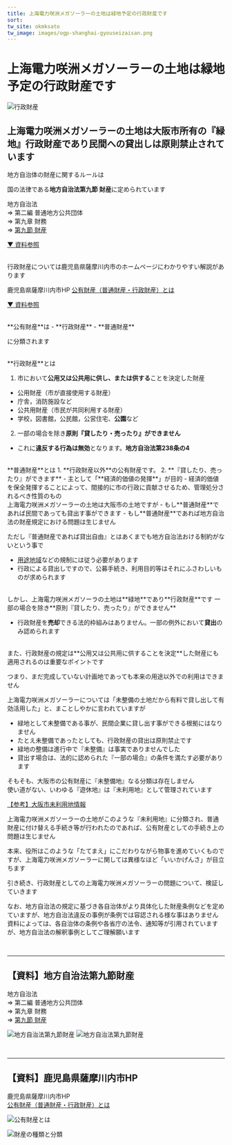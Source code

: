 ```yaml
---
title: 上海電力咲洲メガソーラーの土地は緑地予定の行政財産です  
sort: 
tw_site: okmksato
tw_image: images/ogp-shanghai-gyouseizaisan.png  
---
```

# 上海電力咲洲メガソーラーの土地は緑地予定の行政財産です  
![行政財産](images/ogp-shanghai-gyouseizaisan.png)

## 上海電力咲洲メガソーラーの土地は大阪市所有の『緑地』行政財産であり民間への貸出しは原則禁止されています

地方自治体の財産に関するルールは

国の法律である**地方自治法第九節 財産**に定められています

地方自治法  
⇒ 第二編 普通地方公共団体  
⇒ 第九章 財務  
⇒ [第九節 財産](https://elaws.e-gov.go.jp/document?lawid=322AC0000000067#Mp-Pa_2-Ch_9-Se_9)

[▼ 資料参照](#資料地方自治法第九節財産)

<br />
行政財産については鹿児島県薩摩川内市のホームページにわかりやすい解説があります
  
鹿児島県薩摩川内市HP [公有財産（普通財産・行政財産）とは](https://www.city.satsumasendai.lg.jp/www/contents/1217826133671/index.html)  

[▼ 資料参照](#資料鹿児島県薩摩川内市hp)

<br />
**公有財産**は
- **行政財産**
- **普通財産**

に分類されます

<br />
**行政財産**とは

1. 市において**公用又は公共用に供し、または供する**ことを決定した財産
 - 公用財産（市が直接使用する財産）
  - 庁舎，消防施設など
 - 公共用財産（市民が共同利用する財産）
  - 学校，図書館，公民館，公営住宅、**公園**など
2. 一部の場合を除き**原則『貸したり・売ったり』ができません**
 - これに**違反する行為は無効**となります。**地方自治法第238条の4**

<br />
**普通財産**とは
1. **行政財産以外**の公有財産です。
2. **『貸したり、売ったり』ができます**
- 主として「**経済的価値の発揮**」が目的
- 経済的価値を保全発揮することによって、間接的に市の行政に貢献させるため、管理処分されるべき性質のもの

<br />
上海電力咲洲メガソーラーの土地は大阪市の土地ですが  
- もし**普通財産**であれば民間であっても貸出す事ができます
- もし**普通財産**であれば地方自治法の財産規定における問題は生じません

ただし『普通財産であれば貸出自由』とはあくまでも地方自治法おける制約がないという事で  
- [用途地域](https://www.city.osaka.lg.jp/toshikeikaku/page/0000005121.html)などの規制には従う必要があります  
- 行政による貸出しですので、公募手続き、利用目的等はそれにふさわしいものが求められます

<br />
しかし、上海電力咲洲メガソーラの土地は**緑地**であり**行政財産**です
一部の場合を除き**原則『貸したり、売ったり』ができません**  

- 行政財産を**売却**できる法的枠組みはありません。一部の例外において**貸出**のみ認められます  

<br />
また、行政財産の規定は**公用又は公共用に供することを決定**した財産にも適用されるのは重要なポイントです

つまり、まだ完成していない計画地であっても本来の用途以外での利用はできません

上海電力咲洲メガソーラーについては「未整備の土地だから有料で貸し出して有効活用した」と、まことしやかに言われていますが  
- 緑地として未整備である事が、民間企業に貸し出す事ができる根拠にはなりません
- たとえ未整備であったとしても、行政財産の貸出は原則禁止です
- 緑地の整備は進行中で『未整備』は事実でありませんでした
- 貸出す場合は、法的に認められた『一部の場合』の条件を満たす必要があります

そもそも、大阪市の公有財産に『未整備地』なる分類は存在しません  
使い道がない、いわゆる『遊休地』は『未利用地』として管理されています

[【参考】大阪市未利用地情報](https://www.city.osaka.lg.jp/keiyakukanzai/page/0000006945.html)  

上海電力咲洲メガソーラーの土地がこのような『未利用地』に分類され、普通財産に付け替える手続き等が行われたのであれば、公有財産としての手続き上の問題は生じません

本来、役所はこのような「たてまえ」にこだわりながら物事を進めていくものですが、上海電力咲洲メガソーラーに関しては異様なほど「いいかげんさ」が目立ちます

引き続き、行政財産としての上海電力咲洲メガソーラーの問題について、検証していきます

なお、地方自治法の規定に基づき各自治体がより具体化した財産条例などを定めていますが、地方自治法違反の事例が条例では容認される様な事はありません    
資料によっては、各自治体の条例や各省庁の法令、通知等が引用されていますが、地方自治法の解釈事例としてご理解願います

<br />
<hr />

## 【資料】地方自治法第九節財産

地方自治法  
⇒ 第二編 普通地方公共団体  
⇒ 第九章 財務  
⇒ [第九節 財産](https://elaws.e-gov.go.jp/document?lawid=322AC0000000067#Mp-Pa_2-Ch_9-Se_9)

![地方自治法第九節財産](images/tihoujitihou-zaisan.png)
![地方自治法第九節財産](images/tihoujitihou-kouyu-gyousei-zaisan.png)  

<br />
<hr />

## 【資料】鹿児島県薩摩川内市HP

鹿児島県薩摩川内市HP  
[公有財産（普通財産・行政財産）とは](https://www.city.satsumasendai.lg.jp/www/contents/1217826133671/index.html)  

![公有財産とは](images/kouyuzaisan.png)

![財産の種類と分類](images/zaisan_no_shurui_to_bunrui.jpg)

